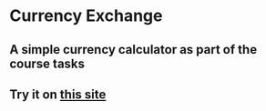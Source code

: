 # Currency Exchange
## A simple currency calculator as part of the course tasks
## Try it on [this site](https://b0l0x.github.io/CurrencyExchange/)
